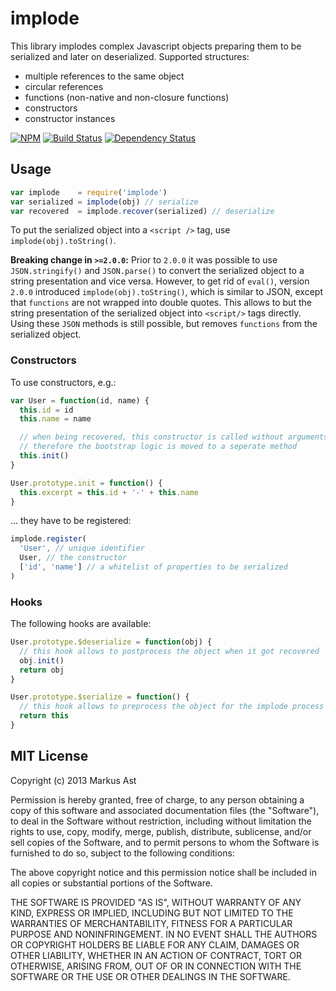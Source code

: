 # implode

This library implodes complex Javascript objects preparing them to be serialized and later on deserialized. Supported structures:

* multiple references to the same object
* circular references
* functions (non-native and non-closure functions)
* constructors
* constructor instances

[![NPM](https://badge.fury.io/js/implode.svg)](https://npmjs.org/package/implode)
[![Build Status](https://secure.travis-ci.org/rkusa/implode.svg)](http://travis-ci.org/rkusa/implode)
[![Dependency Status](https://david-dm.org/rkusa/implode.svg?theme=shields.io)](https://david-dm.org/rkusa/implode)

## Usage

```js
var implode    = require('implode')
var serialized = implode(obj) // serialize
var recovered  = implode.recover(serialized) // deserialize
```

To put the serialized object into a `<script />` tag, use `implode(obj).toString()`.

**Breaking change in `>=2.0.0`:** Prior to `2.0.0` it was possible to use `JSON.stringify()` and `JSON.parse()` to convert the serialized object to a string presentation and vice versa. However, to get rid of `eval()`, version `2.0.0` introduced `implode(obj).toString()`, which is similar to JSON, except that `functions` are not wrapped into double quotes. This allows to but the string presentation of the serialized object into `<script/>` tags directly. Using these `JSON` methods is still possible, but removes `functions` from the serialized object.

### Constructors

To use constructors, e.g.:

```js
var User = function(id, name) {
  this.id = id
  this.name = name

  // when being recovered, this constructor is called without arguments,
  // therefore the bootstrap logic is moved to a seperate method
  this.init()
}

User.prototype.init = function() {
  this.excerpt = this.id + '-' + this.name
}
```

... they have to be registered:

```js
implode.register(
  'User', // unique identifier
  User, // the constructor
  ['id', 'name'] // a whitelist of properties to be serialized
)
```

### Hooks

The following hooks are available:

```js
User.prototype.$deserialize = function(obj) {
  // this hook allows to postprocess the object when it got recovered
  obj.init()
  return obj
}

User.prototype.$serialize = function() {
  // this hook allows to preprocess the object for the implode process
  return this
}
```

## MIT License
Copyright (c) 2013 Markus Ast

Permission is hereby granted, free of charge, to any person obtaining a copy of this software and associated documentation files (the "Software"), to deal in the Software without restriction, including without limitation the rights to use, copy, modify, merge, publish, distribute, sublicense, and/or sell copies of the Software, and to permit persons to whom the Software is furnished to do so, subject to the following conditions:

The above copyright notice and this permission notice shall be included in all copies or substantial portions of the Software.

THE SOFTWARE IS PROVIDED "AS IS", WITHOUT WARRANTY OF ANY KIND, EXPRESS OR IMPLIED, INCLUDING BUT NOT LIMITED TO THE WARRANTIES OF MERCHANTABILITY, FITNESS FOR A PARTICULAR PURPOSE AND NONINFRINGEMENT. IN NO EVENT SHALL THE AUTHORS OR COPYRIGHT HOLDERS BE LIABLE FOR ANY CLAIM, DAMAGES OR OTHER LIABILITY, WHETHER IN AN ACTION OF CONTRACT, TORT OR OTHERWISE, ARISING FROM, OUT OF OR IN CONNECTION WITH THE SOFTWARE OR THE USE OR OTHER DEALINGS IN THE SOFTWARE.
